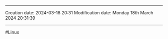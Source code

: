 

----
Creation date: 2024-03-18 20:31
Modification date: Monday 18th March 2024 20:31:39

----

#Linux 

